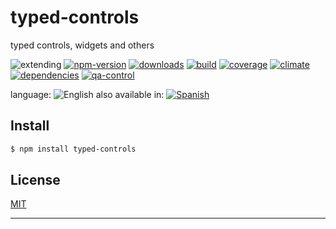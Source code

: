 # typed-controls
typed controls, widgets and others

![extending](https://img.shields.io/badge/stability-extending-orange.svg)
[![npm-version](https://img.shields.io/npm/v/typed-controls.svg)](https://npmjs.org/package/typed-controls)
[![downloads](https://img.shields.io/npm/dm/typed-controls.svg)](https://npmjs.org/package/typed-controls)
[![build](https://img.shields.io/travis/codenautas/typed-controls/master.svg)](https://travis-ci.org/codenautas/typed-controls)
[![coverage](https://img.shields.io/coveralls/codenautas/typed-controls/master.svg)](https://coveralls.io/r/codenautas/typed-controls)
[![climate](https://img.shields.io/codeclimate/github/codenautas/typed-controls.svg)](https://codeclimate.com/github/codenautas/typed-controls)
[![dependencies](https://img.shields.io/david/codenautas/typed-controls.svg)](https://david-dm.org/codenautas/typed-controls)
[![qa-control](http://codenautas.com/github/codenautas/typed-controls.svg)](http://codenautas.com/github/codenautas/typed-controls)



language: ![English](https://raw.githubusercontent.com/codenautas/multilang/master/img/lang-en.png)
also available in:
[![Spanish](https://raw.githubusercontent.com/codenautas/multilang/master/img/lang-es.png)](LEEME.md)


## Install


```sh
$ npm install typed-controls
```

## License

[MIT](LICENSE)

----------------


